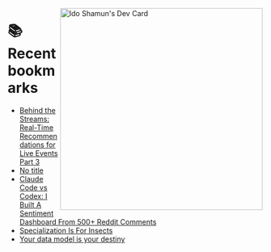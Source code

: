 <a href="https://app.daily.dev/idoshamun"><img src="https://api.daily.dev/devcards/v2/28849d86070e4c099c877ab6837c61f0.png?type=default&r=auy" align="right" width="400" alt="Ido Shamun's Dev Card"/></a>

# 📚 Recent bookmarks
<!-- BOOKMARKS:START -->
- [Behind the Streams: Real-Time Recommendations for Live Events Part 3](https://app.daily.dev/posts/5U7I82cCk?utm_source=rss&utm_medium=bookmarks&utm_campaign=28849d86070e4c099c877ab6837c61f0)
- [No title](https://app.daily.dev/posts/u0mIMDmpG?utm_source=rss&utm_medium=bookmarks&utm_campaign=28849d86070e4c099c877ab6837c61f0)
- [Claude Code vs Codex: I Built A Sentiment Dashboard From 500+ Reddit Comments](https://app.daily.dev/posts/8jvz0oi1d?utm_source=rss&utm_medium=bookmarks&utm_campaign=28849d86070e4c099c877ab6837c61f0)
- [Specialization Is For Insects](https://app.daily.dev/posts/mSXkxpcGr?utm_source=rss&utm_medium=bookmarks&utm_campaign=28849d86070e4c099c877ab6837c61f0)
- [Your data model is your destiny](https://app.daily.dev/posts/XOIRYrfur?utm_source=rss&utm_medium=bookmarks&utm_campaign=28849d86070e4c099c877ab6837c61f0)
<!-- BOOKMARKS:END -->
